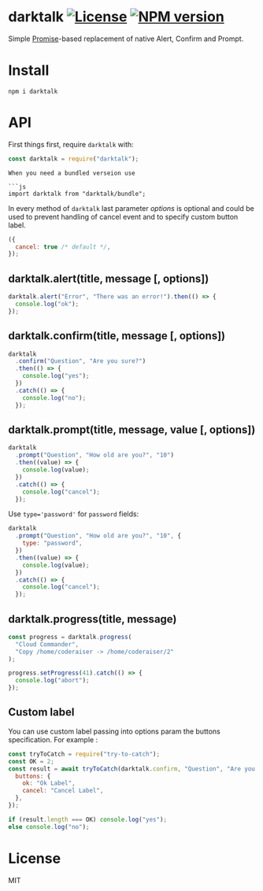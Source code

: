 # darktalk [![License][LicenseIMGURL]][LicenseURL] [![NPM version][NPMIMGURL]][NPMURL]

Simple [Promise](https://developer.mozilla.org/en/docs/Web/JavaScript/Reference/Global_Objects/Promise)-based replacement of native Alert, Confirm and Prompt.

# Install

```
npm i darktalk
```

# API

First things first, require `darktalk` with:

```js
const darktalk = require("darktalk");
```

````
When you need a bundled verseion use

```js
import darktalk from "darktalk/bundle";
````

In every method of `darktalk` last parameter _options_ is optional and could be used
to prevent handling of cancel event and to specify custom button label.

```js
({
  cancel: true /* default */,
});
```

## darktalk.alert(title, message [, options])

```js
darktalk.alert("Error", "There was an error!").then(() => {
  console.log("ok");
});
```

## darktalk.confirm(title, message [, options])

```js
darktalk
  .confirm("Question", "Are you sure?")
  .then(() => {
    console.log("yes");
  })
  .catch(() => {
    console.log("no");
  });
```

## darktalk.prompt(title, message, value [, options])

```js
darktalk
  .prompt("Question", "How old are you?", "10")
  .then((value) => {
    console.log(value);
  })
  .catch(() => {
    console.log("cancel");
  });
```

Use `type='password'` for `password` fields:

```js
darktalk
  .prompt("Question", "How old are you?", "10", {
    type: "password",
  })
  .then((value) => {
    console.log(value);
  })
  .catch(() => {
    console.log("cancel");
  });
```

## darktalk.progress(title, message)

```js
const progress = darktalk.progress(
  "Cloud Commander",
  "Copy /home/coderaiser -> /home/coderaiser/2"
);

progress.setProgress(41).catch(() => {
  console.log("abort");
});
```

## Custom label

You can use custom label passing into options param the buttons specification. For example :

```js
const tryToCatch = require("try-to-catch");
const OK = 2;
const result = await tryToCatch(darktalk.confirm, "Question", "Are you sure?", {
  buttons: {
    ok: "Ok Label",
    cancel: "Cancel Label",
  },
});

if (result.length === OK) console.log("yes");
else console.log("no");
```

# License

MIT

[NPMIMGURL]: https://img.shields.io/npm/v/darktalk.svg?style=flat&longCache=true
[LicenseIMGURL]: https://img.shields.io/badge/license-MIT-317BF9.svg?style=flat&longCache=true
[NPMURL]: https://npmjs.org/package/darktalk "npm"
[LicenseURL]: https://tldrlegal.com/license/mit-license "MIT License"
